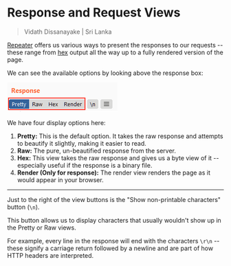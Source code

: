 # Response and Request Views

> Vidath Dissanayake | Sri Lanka

[Repeater](Repeater.md) offers us various ways to present the responses to our requests -- these range from [hex](../../../../../../general/encoding%20and%20decoding/hex/hex.md) output all the way up to a fully rendered version of the page.

We can see the available options by looking above the response box:

![The four view buttons above the response text](assets/images/response%20views.png)  

We have four display options here:

1.  **Pretty:** This is the default option. It takes the raw response and attempts to beautify it slightly, making it easier to read.
2.  **Raw:** The pure, un-beautified response from the server.
3.  **Hex:** This view takes the raw response and gives us a byte view of it -- especially useful if the response is a binary file.
4.  **Render (Only for response):** The render view renders the page as it would appear in your browser.

---

Just to the right of the view buttons is the "Show non-printable characters" button (`\n`). 

This button allows us to display characters that usually wouldn't show up in the Pretty or Raw views. 

For example, every line in the response will end with the characters `\r\n` -- these signify a carriage return followed by a newline and are part of how HTTP headers are interpreted.
